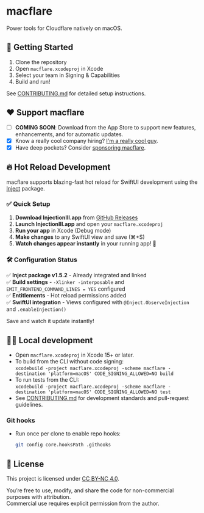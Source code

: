 # macflare

Power tools for Cloudflare natively on macOS.

## 🚀 Getting Started

1. Clone the repository
2. Open `macflare.xcodeproj` in Xcode
3. Select your team in Signing & Capabilities
4. Build and run!

See [CONTRIBUTING.md](CONTRIBUTING.md) for detailed setup instructions.

## ❤️ Support macflare

- [ ] **COMING SOON**: Download from the App Store to support new features, enhancements, and for automatic updates.
- [x] Know a really cool company hiring? [I'm a really cool guy](https://peteallport.com).
- [x] Have deep pockets? Consider [sponsoring macflare](https://github.com/sponsors/peteallport).

## 🔥 Hot Reload Development

macflare supports blazing-fast hot reload for SwiftUI development using the [Inject](https://github.com/krzysztofzablocki/Inject) package.

### ✅ Quick Setup

1. **Download InjectionIII.app** from [GitHub Releases](https://github.com/johnno1962/InjectionIII/releases)
2. **Launch InjectionIII.app** and open your `macflare.xcodeproj`
3. **Run your app** in Xcode (Debug mode)
4. **Make changes** to any SwiftUI view and save (⌘+S)
5. **Watch changes appear instantly** in your running app! 🎉

### 🛠️ Configuration Status

✅ **Inject package v1.5.2** - Already integrated and linked  
✅ **Build settings** - `-Xlinker -interposable` and `EMIT_FRONTEND_COMMAND_LINES = YES` configured  
✅ **Entitlements** - Hot reload permissions added  
✅ **SwiftUI integration** - Views configured with `@Inject.ObserveInjection` and `.enableInjection()`

Save and watch it update instantly!

## 🧑‍💻 Local development

- Open `macflare.xcodeproj` in Xcode 15+ or later.
- To build from the CLI without code signing:  
  `xcodebuild -project macflare.xcodeproj -scheme macflare -destination 'platform=macOS' CODE_SIGNING_ALLOWED=NO build`
- To run tests from the CLI:  
  `xcodebuild -project macflare.xcodeproj -scheme macflare -destination 'platform=macOS' CODE_SIGNING_ALLOWED=NO test`
- See [CONTRIBUTING.md](CONTRIBUTING.md) for development standards and pull-request guidelines.

### Git hooks

- Run once per clone to enable repo hooks:
  ```bash
  git config core.hooksPath .githooks
  ```

## 📄 License

This project is licensed under [CC BY-NC 4.0](https://creativecommons.org/licenses/by-nc/4.0/).

You’re free to use, modify, and share the code for non-commercial purposes with attribution.  
Commercial use requires explicit permission from the author.
